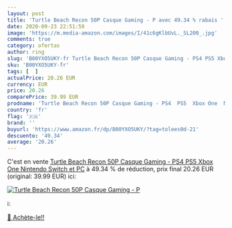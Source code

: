 ```yaml
---
layout: post
title: 'Turtle Beach Recon 50P Casque Gaming - P avec 49.34 % rabais '
date: 2020-09-23 22:51:59
image: 'https://m.media-amazon.com/images/I/41c6gKlbUvL._SL200_.jpg'
comments: true
category: ofertas
author: ring
slug: 'B00YXO5UKY-fr Turtle Beach Recon 50P Casque Gaming - PS4 PS5 Xbox One...'
sku: 'B00YXO5UKY-fr'
tags: [  ]
actualPrice: 20.26 EUR
currency: EUR
price: 20.26
comparePrice: 39.99 EUR
prodname: 'Turtle Beach Recon 50P Casque Gaming - PS4  PS5  Xbox One  Nintendo Switch et PC'
country: 'fr'
flag: '🇫🇷'
brand: ''
buyurl: 'https://www.amazon.fr/dp/B00YXO5UKY/?tag=tolees0d-21'
descuento: '49.34'
average: '20.26'
---
```


C'est en vente [Turtle Beach Recon 50P Casque Gaming - PS4  PS5  Xbox One  Nintendo Switch et PC](https://www.amazon.fr/dp/B00YXO5UKY/?tag=tolees0d-21)  à  49.34 % de réduction, prix final  20.26 EUR (original: 39.99 EUR) ici:

[![Turtle Beach Recon 50P Casque Gaming - P](https://m.media-amazon.com/images/I/41c6gKlbUvL._SL200_.jpg)](https://www.amazon.fr/dp/B00YXO5UKY/?tag=tolees0d-21)

ℹ️:


[🛒 Achète-le!!](https://www.amazon.fr/dp/B00YXO5UKY/?tag=tolees0d-21)
